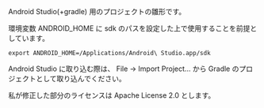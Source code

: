 Android Studio(+gradle) 用のプロジェクトの雛形です。

環境変数 ANDROID_HOME に sdk のパスを設定した上で使用することを前提としています。

    export ANDROID_HOME=/Applications/Android\ Studio.app/sdk

Android Studio に取り込む際は、 File -> Import Project... から Gradle のプロジェクトとして取り込んでください。

私が修正した部分のライセンスは Apache License 2.0 とします。

